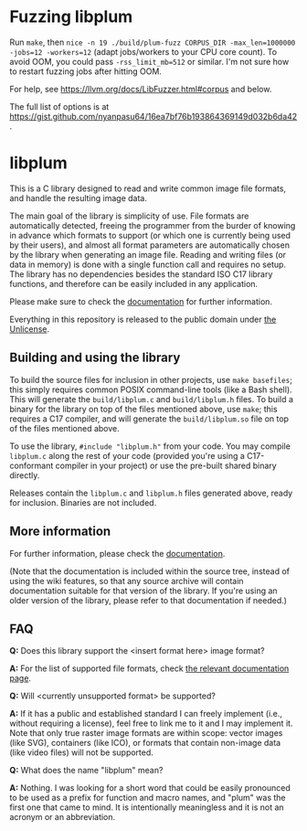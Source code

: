 # Fuzzing libplum

Run `make`, then `nice -n 19 ./build/plum-fuzz CORPUS_DIR -max_len=1000000 -jobs=12 -workers=12` (adapt jobs/workers to your CPU core count). To avoid OOM, you could pass `-rss_limit_mb=512` or similar. I'm not sure how to restart fuzzing jobs after hitting OOM.

For help, see <https://llvm.org/docs/LibFuzzer.html#corpus> and below.

The full list of options is at https://gist.github.com/nyanpasu64/16ea7bf76b193864369149d032b6da42.

# libplum

This is a C library designed to read and write common image file formats, and handle the resulting image data.

The main goal of the library is simplicity of use.
File formats are automatically detected, freeing the programmer from the burder of knowing in advance which formats to
support (or which one is currently being used by their users), and almost all format parameters are automatically
chosen by the library when generating an image file.
Reading and writing files (or data in memory) is done with a single function call and requires no setup.
The library has no dependencies besides the standard ISO C17 library functions, and therefore can be easily included
in any application.

Please make sure to check the [documentation](docs/README.md) for further information.

Everything in this repository is released to the public domain under [the Unlicense](LICENSE).

## Building and using the library

To build the source files for inclusion in other projects, use `make basefiles`; this simply requires common POSIX
command-line tools (like a Bash shell).
This will generate the `build/libplum.c` and `build/libplum.h` files.
To build a binary for the library on top of the files mentioned above, use `make`; this requires a C17 compiler, and
will generate the `build/libplum.so` file on top of the files mentioned above.

To use the library, `#include "libplum.h"` from your code.
You may compile `libplum.c` along the rest of your code (provided you're using a C17-conformant compiler in your
project) or use the pre-built shared binary directly.

Releases contain the `libplum.c` and `libplum.h` files generated above, ready for inclusion.
Binaries are not included.

## More information

For further information, please check the [documentation](docs/README.md).

(Note that the documentation is included within the source tree, instead of using the wiki features, so that any
source archive will contain documentation suitable for that version of the library.
If you're using an older version of the library, please refer to that documentation if needed.)

## FAQ

**Q:** Does this library support the &lt;insert format here&gt; image format?

**A:** For the list of supported file formats, check [the relevant documentation page](docs/formats.md).

**Q:** Will &lt;currently unsupported format&gt; be supported?

**A:** If it has a public and established standard I can freely implement (i.e., without requiring a license), feel
free to link me to it and I may implement it.
Note that only true raster image formats are within scope: vector images (like SVG), containers (like ICO), or formats
that contain non-image data (like video files) will not be supported.

**Q:** What does the name "libplum" mean?

**A:** Nothing.
I was looking for a short word that could be easily pronounced to be used as a prefix for function and macro names,
and "plum" was the first one that came to mind.
It is intentionally meaningless and it is not an acronym or an abbreviation.
